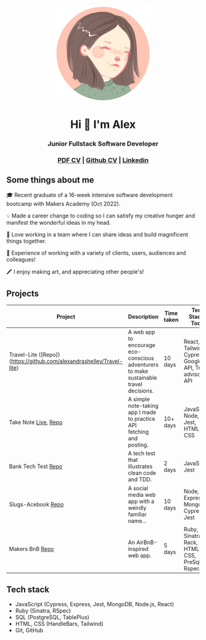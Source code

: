 <div align="center">

<img src="alexicon.png" alt="me" width="250"/>

# Hi 👋 I'm Alex
### Junior Fullstack Software Developer
### [PDF CV]() | [Github CV](https://github.com/alexandrashelley/CV) | [Linkedin](https://www.linkedin.com/in/alexandra-shelley-022a15148/)</div>

## Some things about me
<p>🎓 Recent graduate of a 16-week intensive software development bootcamp with Makers Academy (Oct 2022).</p>
<p>💡 Made a career change to coding so I can satisfy my creative hunger and manifest the wonderful ideas in my head.</p>
<p>🫶 Love working in a team where I can share ideas and build magnificent things together.</p>
<p>👤 Experience of working with a variety of clients, users, audiences and colleagues!</p>
<p>🖍️ I enjoy making art, and appreciating other people's!

## Projects

| Project                | Description                  | Time taken                     | Tech Stack / Tools             |
| ----------------------------- | ---------------------------- | ------------------------------ | ------------------------------ |
| Travel-Lite ([Repo])(https://github.com/alexandrashelley/Travel-lite) | A web app to encourage eco-conscious adventurers to make sustainable travel decisions. | 10 days | React, Tailwind, Cypress, Google API, Travel advisor API |
| Take Note [Live](https://take-note-omega.vercel.app/), [Repo](https://github.com/alexandrashelley/take-note) | A simple note-taking app I made to practice API fetching and posting. | 10+ days | JavaScript, Node, Jest, HTML, CSS | 
| Bank Tech Test [Repo](https://github.com/alexandrashelley/bank-tech-test) | A tech test that illustrates clean code and TDD. | 2 days | JavaScript, Jest | 
| Slugs-Acebook [Repo](https://github.com/naomischlosser/acebook-node-slugs)| A social media web app with a weirdly familiar name... | 10 days | Node, Express, MongoDB, Cypress, Jest |
| Makers BnB [Repo](https://github.com/Curtis-Turk/makersbnb-ruby-seed) | An AirBnB-inspired web app. | 5 days | Ruby, Sinatra, Rack, HTML, CSS, PreSql, Rspec |  

## Tech stack
- JavaScript (Cypress, Express, Jest, MongoDB, Node.js, React)
- Ruby (Sinatra, RSpec)
- SQL (PostgreSQL, TablePlus)
- HTML, CSS (HandleBars, Tailwind)
- Git, GitHub

